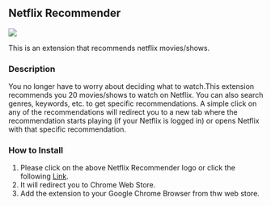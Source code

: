 ## Netflix Recommender
<p align="left">
  <a href="https://chrome.google.com/webstore/detail/netflix-recommender/jmlenepjghcaamoohdpjgnmaaememald" target="_blank">
    <img src="https://lh3.googleusercontent.com/H5WwFz3X4GVZCXqg6_HyCaX5eRQtiBAf1xSHDE9JQyWvvjrNnQ-puSzAe1aAAaGAmVlh-pl0GR7r00YALXYENDeA=w128-h128-e365-rj-sc0x00ffffff"/>
  </a>
</p>
This is an extension that recommends netflix movies/shows.

### Description
You no longer have to worry about deciding what to watch.This extension recommends you 20 movies/shows to watch on Netflix. You can also search genres, keywords, etc. to get specific recommendations. A simple click on any of the recommendations will redirect you to a new tab where the recommendation starts playing (if your Netflix is logged in) or opens Netflix with that specific recommendation.

### How to Install
1. Please click on the above Netflix Recommender logo or click the following [Link](https://chrome.google.com/webstore/detail/netflix-recommender/jmlenepjghcaamoohdpjgnmaaememald).
2. It will redirect you to Chrome Web Store.
3. Add the extension to your Google Chrome Browser from thw web store.
